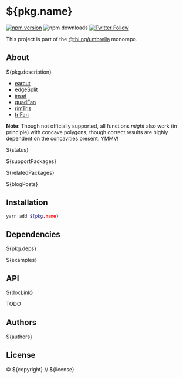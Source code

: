 # ${pkg.name}

[![npm version](https://img.shields.io/npm/v/${pkg.name}.svg)](https://www.npmjs.com/package/${pkg.name})
![npm downloads](https://img.shields.io/npm/dm/${pkg.name}.svg)
[![Twitter Follow](https://img.shields.io/twitter/follow/thing_umbrella.svg?style=flat-square&label=twitter)](https://twitter.com/thing_umbrella)

This project is part of the
[@thi.ng/umbrella](https://github.com/thi-ng/umbrella/) monorepo.

<!-- TOC -->

## About

${pkg.description}

- [earcut](https://github.com/thi-ng/umbrella/tree/master/packages/geom-tessellate/src/earcut.ts)
- [edgeSplit](https://github.com/thi-ng/umbrella/tree/master/packages/geom-tessellate/src/edge-split.ts)
- [inset](https://github.com/thi-ng/umbrella/tree/master/packages/geom-tessellate/src/inset.ts)
- [quadFan](https://github.com/thi-ng/umbrella/tree/master/packages/geom-tessellate/src/quad-fan.ts)
- [rimTris](https://github.com/thi-ng/umbrella/tree/master/packages/geom-tessellate/src/rim-tris.ts)
- [triFan](https://github.com/thi-ng/umbrella/tree/master/packages/geom-tessellate/src/tri-fan.ts)

**Note**: Though not officially supported, all functions *might* also
work (in principle) with concave polygons, though correct results are
highly dependent on the concavities present. YMMV!

${status}

${supportPackages}

${relatedPackages}

${blogPosts}

## Installation

```bash
yarn add ${pkg.name}
```

## Dependencies

${pkg.deps}

${examples}

## API

${docLink}

TODO

## Authors

${authors}

## License

&copy; ${copyright} // ${license}
